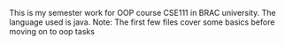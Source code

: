 This is my semester work for OOP course CSE111 in BRAC university. The language used is java.
Note: The first few files cover some basics before moving on to oop tasks
